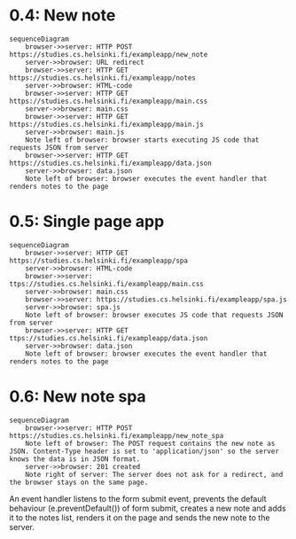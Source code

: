 # 0.4: New note

```mermaid
sequenceDiagram
    browser->>server: HTTP POST https://studies.cs.helsinki.fi/exampleapp/new_note
    server->>browser: URL redirect
    browser->>server: HTTP GET https://studies.cs.helsinki.fi/exampleapp/notes
    server->>browser: HTML-code
    browser->>server: HTTP GET https://studies.cs.helsinki.fi/exampleapp/main.css
    server->>browser: main.css
    browser->>server: HTTP GET https://studies.cs.helsinki.fi/exampleapp/main.js
    server->>browser: main.js
    Note left of browser: browser starts executing JS code that requests JSON from server
    browser->>server: HTTP GET https://studies.cs.helsinki.fi/exampleapp/data.json
    server->>browser: data.json
    Note left of browser: browser executes the event handler that renders notes to the page
```

# 0.5: Single page app

```mermaid
sequenceDiagram
    browser->>server: HTTP GET  https://studies.cs.helsinki.fi/exampleapp/spa
    server->>browser: HTML-code
    browser->>server: ttps://studies.cs.helsinki.fi/exampleapp/main.css
    server->>browser: main.css
    browser->>server: https://studies.cs.helsinki.fi/exampleapp/spa.js
    server->>browser: spa.js
    Note left of browser: browser executes JS code that requests JSON from server
    browser->>server: HTTP GET ttps://studies.cs.helsinki.fi/exampleapp/data.json
    server->>browser: data.json
    Note left of browser: browser executes the event handler that renders notes to the page
```

# 0.6: New note spa

```mermaid
sequenceDiagram
    browser->>server: HTTP POST https://studies.cs.helsinki.fi/exampleapp/new_note_spa
    Note left of browser: The POST request contains the new note as JSON. Content-Type header is set to 'application/json' so the server knows the data is in JSON format.
    server->>browser: 201 created
    Note right of server: The server does not ask for a redirect, and the browser stays on the same page.
```

An event handler listens to the form submit event, prevents the default behaviour (e.preventDefault()) of form submit, creates a new note and adds it to the notes list, renders it on the page and sends the new note to the server.
